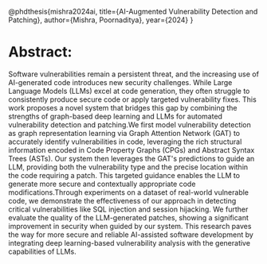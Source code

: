 @phdthesis{mishra2024ai,
  title={AI-Augmented Vulnerability Detection and Patching},
  author={Mishra, Poornaditya},
  year={2024}
}


# Abstract:
Software vulnerabilities remain a persistent threat, and the increasing use of AI-generated code introduces new security challenges. While Large Language Models (LLMs) excel at code generation, they often struggle to consistently produce secure code or apply targeted vulnerability fixes. This work proposes a novel system that bridges this gap by combining the strengths of graph-based deep learning and LLMs for automated vulnerability detection and patching.We first model vulnerability detection as graph representation learning via Graph Attention Network (GAT) to accurately identify vulnerabilities in code, leveraging the rich structural information encoded in Code Property Graphs (CPGs) and Abstract Syntax Trees (ASTs). Our system then leverages the GAT's predictions to guide an LLM, providing both the vulnerability type and the precise location within the code requiring a patch. This targeted guidance enables the LLM to generate more secure and contextually appropriate code modifications.Through experiments on a dataset of real-world vulnerable code, we demonstrate the effectiveness of our approach in detecting critical vulnerabilities like SQL injection and session hijacking. We further evaluate the quality of the LLM-generated patches, showing a significant improvement in security when guided by our system. This research paves the way for more secure and reliable AI-assisted software development by integrating deep learning-based vulnerability analysis with the generative capabilities of LLMs.